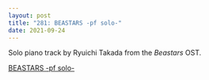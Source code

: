 ```yaml
---
layout: post
title: "281: BEASTARS -pf solo-"
date: 2021-09-24
---
```


Solo piano track by Ryuichi Takada from the *Beastars* OST.

[BEASTARS -pf solo-](https://youtu.be/lm42-SZkcgc)